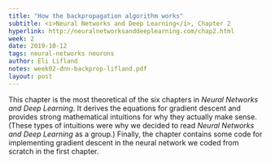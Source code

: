```yaml
---
title: "How the backpropagation algorithm works"
subtitle: <i>Neural Networks and Deep Learning</i>, Chapter 2
hyperlink: http://neuralnetworksanddeeplearning.com/chap2.html
week: 2
date: 2019-10-12
tags: neural-networks neurons
author: Eli Lifland
notes: week02-dnn-backprop-lifland.pdf
layout: post
---
```

This chapter is the most theoretical of the six chapters in *Neural Networks
and Deep Learning*. It derives the equations for gradient descent and provides
strong mathematical intuitions for why they actually make sense. (These types
of intuitions were why we decided to read *Neural Networks and Deep Learning*
as a group.) Finally, the chapter contains some code for implementing gradient
descent in the neural network we coded from scratch in the first chapter.
